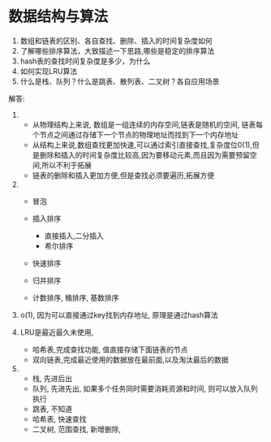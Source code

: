 # 数据结构与算法
1. 数组和链表的区别、各自查找、删除、插入的时间复杂度如何
2. 了解哪些排序算法，大致描述一下思路,哪些是稳定的排序算法
3. hash表的查找时间复杂度是多少，为什么
4. 如何实现LRU算法
5. 什么是栈、队列？什么是跳表、散列表、二叉树？各自应用场景



解答:

1. + 从物理结构上来说, 数组是一组连续的内存空间,链表是随机的空间, 链表每个节点之间通过存储下一个节点的物理地址而找到下一个内存地址
   + 从结构上来说,数组查找更加快速,可以通过索引直接查找,复杂度位0(1),但是删除和插入的时间复杂度比较高,因为要移动元素,而且因为需要预留空间,所以不利于拓展
   + 链表的删除和插入更加方便,但是查找必须要遍历,拓展方便

2. + 冒泡
   + 插入排序
     + 直接插入,二分插入
     + 希尔排序

   + 快速排序
   + 归并排序
   + 计数排序, 桶排序, 基数排序

3. o(1), 因为可以直接通过key找到内存地址, 原理是通过hash算法
4. LRU是最近最久未使用, 
   + 哈希表,完成查找功能, 值直接存储下面链表的节点
   + 双向链表,完成最近使用的数据放在最前面,以及淘汰最后的数据

5. + 栈, 先进后出
   + 队列, 先进先出, 如果多个任务同时需要消耗资源和时间, 则可以放入队列执行
   + 跳表, 不知道
   + 哈希表, 快速查找
   + 二叉树, 范围查找, 新增删除,